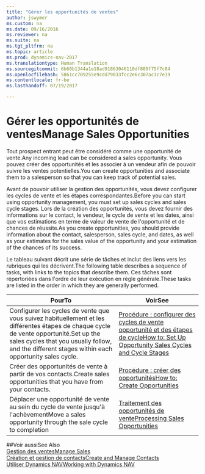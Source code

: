 ```yaml
---
title: "Gérer les opportunités de ventes"
author: jswymer
ms.custom: na
ms.date: 09/16/2016
ms.reviewer: na
ms.suite: na
ms.tgt_pltfrm: na
ms.topic: article
ms.prod: dynamics-nav-2017
ms.translationtype: Human Translation
ms.sourcegitcommit: 6b60b1344a1e18ad91863046110df880f75f7c04
ms.openlocfilehash: 5861cc709255e9cdd79033fcc2e6c307ac3c7e19
ms.contentlocale: fr-be
ms.lasthandoff: 07/19/2017

---
```

# <a name="manage-sales-opportunities"></a><span data-ttu-id="6efed-102">Gérer les opportunités de ventes</span><span class="sxs-lookup"><span data-stu-id="6efed-102">Manage Sales Opportunities</span></span>
<span data-ttu-id="6efed-103">Tout prospect entrant peut être considéré comme une opportunité de vente.</span><span class="sxs-lookup"><span data-stu-id="6efed-103">Any incoming lead can be considered a sales opportunity.</span></span> <span data-ttu-id="6efed-104">Vous pouvez créer des opportunités et les associer à un vendeur afin de pouvoir suivre les ventes potentielles.</span><span class="sxs-lookup"><span data-stu-id="6efed-104">You can create opportunities and associate them to a salesperson so that you can keep track of potential sales.</span></span>

<span data-ttu-id="6efed-105">Avant de pouvoir utiliser la gestion des opportunités, vous devez configurer les cycles de vente et les étapes correspondantes.</span><span class="sxs-lookup"><span data-stu-id="6efed-105">Before you can start using opportunity management, you must set up sales cycles and sales cycle stages.</span></span> <span data-ttu-id="6efed-106">Lors de la création des opportunités, vous devez fournir des informations sur le contact, le vendeur, le cycle de vente et les dates, ainsi que vos estimations en terme de valeur de vente de l'opportunité et de chances de réussite.</span><span class="sxs-lookup"><span data-stu-id="6efed-106">As you create opportunities, you should provide information about the contact, salesperson, sales cycle, and dates, as well as your estimates for the sales value of the opportunity and your estimation of the chances of its success.</span></span>

<span data-ttu-id="6efed-107">Le tableau suivant décrit une série de tâches et inclut des liens vers les rubriques qui les décrivent.</span><span class="sxs-lookup"><span data-stu-id="6efed-107">The following table describes a sequence of tasks, with links to the topics that describe them.</span></span> <span data-ttu-id="6efed-108">Ces tâches sont répertoriées dans l'ordre de leur exécution en règle générale.</span><span class="sxs-lookup"><span data-stu-id="6efed-108">These tasks are listed in the order in which they are generally performed.</span></span>

|<span data-ttu-id="6efed-109">Pour</span><span class="sxs-lookup"><span data-stu-id="6efed-109">To</span></span> |<span data-ttu-id="6efed-110">Voir</span><span class="sxs-lookup"><span data-stu-id="6efed-110">See</span></span> |
|---|-----|
|<span data-ttu-id="6efed-111">Configurer les cycles de vente que vous suivez habituellement et les différentes étapes de chaque cycle de vente opportunité.</span><span class="sxs-lookup"><span data-stu-id="6efed-111">Set up the sales cycles that you usually follow, and the different stages within each opportunity sales cycle.</span></span>|[<span data-ttu-id="6efed-112">Procédure : configurer des cycles de vente opportunité et des étapes de cycle</span><span class="sxs-lookup"><span data-stu-id="6efed-112">How to: Set Up Opportunity Sales Cycles and Cycle Stages</span></span>](marketing-how-setup-opportunity-sales-cycles-stages.md)|
|<span data-ttu-id="6efed-113">Créer des opportunités de vente à partir de vos contacts.</span><span class="sxs-lookup"><span data-stu-id="6efed-113">Create sales opportunities that you have from your contacts.</span></span>|[<span data-ttu-id="6efed-114">Procédure : créer des opportunités</span><span class="sxs-lookup"><span data-stu-id="6efed-114">How to: Create Opportunities</span></span>](marketing-how-create-opportunities.md)|
|<span data-ttu-id="6efed-115">Déplacer une opportunité de vente au sein du cycle de vente jusqu'à l'achèvement</span><span class="sxs-lookup"><span data-stu-id="6efed-115">Move a sales opportunity through the sale cycle to completion</span></span>|[<span data-ttu-id="6efed-116">Traitement des opportunités de vente</span><span class="sxs-lookup"><span data-stu-id="6efed-116">Processing Sales Opportunities</span></span>](marketing-processing-sales-opportunities.md)|


##<a name="see-also"></a><span data-ttu-id="6efed-117">Voir aussi</span><span class="sxs-lookup"><span data-stu-id="6efed-117">See Also</span></span>  
[<span data-ttu-id="6efed-118">Gestion des ventes</span><span class="sxs-lookup"><span data-stu-id="6efed-118">Manage Sales</span></span>](sales-manage-sales.md)  
[<span data-ttu-id="6efed-119">Création et gestion de contacts</span><span class="sxs-lookup"><span data-stu-id="6efed-119">Create and Manage Contacts</span></span>](marketing-contacts.md)  
[<span data-ttu-id="6efed-120">Utiliser Dynamics NAV</span><span class="sxs-lookup"><span data-stu-id="6efed-120">Working with Dynamics NAV</span></span>](ui-work-product.md)

